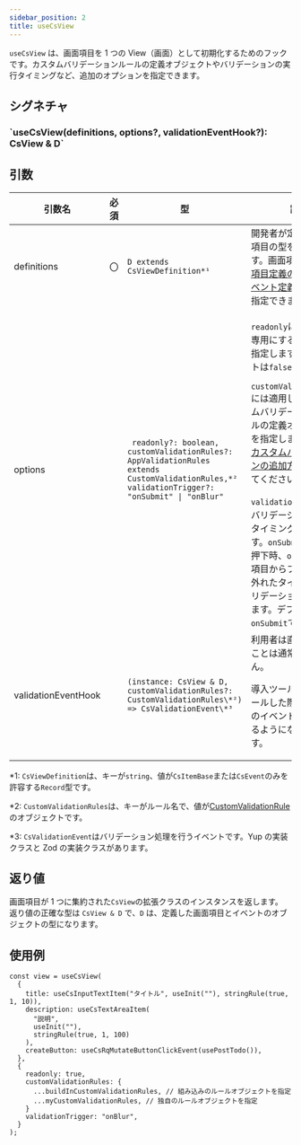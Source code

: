 ```yaml
---
sidebar_position: 2
title: useCsView
---
```


`useCsView` は、画面項目を 1 つの View（画面）として初期化するためのフックです。カスタムバリデーションルールの定義オブジェクトやバリデーションの実行タイミングなど、追加のオプションを指定できます。

## シグネチャ

<h3>`useCsView(definitions, options?, validationEventHook?): CsView & D`</h3>

## 引数

<table>
  <thead>
    <tr>
      <th>引数名</th>
      <th>必須</th>
      <th>型</th>
      <th>説明</th>
    </tr>
  </thead>
  <tbody>
    <tr>
      <td>definitions</td>
      <td>〇</td>
      <td><code>D extends CsViewDefinition*¹</code></td>
      <td>開発者が定義した画面項目の型を指定します。画面項目には<a href="../../../category/入力項目定義のフック">入力項目定義のフック</a>や<a href="../../../category/イベント定義のフック">イベント定義のフック</a>を指定できます。</td>
    </tr>
    <tr>
      <td>options</td>
      <td></td>
      <td><code> readonly?: boolean, customValidationRules?: AppValidationRules extends CustomValidationRules,*² validationTrigger?: "onSubmit" | "onBlur"</code></td>
      <td><p><code>readonly</code>には読み取り専用にするかどうかを指定します。 デフォルトは<code>false</code>です。</p>
        <p><code>customValidationRules</code>には適用したいカスタムバリデーションルールの定義オブジェクトを指定します。詳細は<a href="../../../implementation-guide/tips/add-custom-validation">カスタムバリデーションの追加方法</a>を参照してください。</p>
        <code>validationTrigger</code>にはバリデーションの実行タイミングを指定します。<code>onSubmit</code>はボタン押下時、<code>onBlur</code>は入力項目からフォーカスが外れたタイミングでバリデーションを実行します。デフォルトは<code>onSubmit</code>です。</td>
    </tr>
    <tr>
      <td>validationEventHook</td>
      <td></td>
      <td><code>(instance: CsView & D, customValidationRules?: CustomValidationRules\*²) => CsValidationEvent\*³</code></td>
      <td>利用者は直接指定することは通常ありません。<p/>
      導入ツールでインストールした際にYupかZodのイベントが指定されるようになっています。</td>
    </tr>
  </tbody>
</table>

\*1: `CsViewDefinition`は、キーが`string`、値が`CsItemBase`または`CsEvent`のみを許容する`Record`型です。

\*2: `CustomValidationRules`は、キーがルール名で、値が[CustomValidationRule](../../../category/カスタムバリデーション定義の関数)のオブジェクトです。

\*3: `CsValidationEvent`はバリデーション処理を行うイベントです。Yup の実装クラスと Zod の実装クラスがあります。

## 返り値

画面項目が 1 つに集約された`CsView`の拡張クラスのインスタンスを返します。
返り値の正確な型は `CsView & D` で、`D` は、定義した画面項目とイベントのオブジェクトの型になります。

## 使用例

```tsx
const view = useCsView(
  {
    title: useCsInputTextItem("タイトル", useInit(""), stringRule(true, 1, 10)),
    description: useCsTextAreaItem(
      "説明",
      useInit(""),
      stringRule(true, 1, 100)
    ),
    createButton: useCsRqMutateButtonClickEvent(usePostTodo()),
  },
  {
    readonly: true,
    customValidationRules: {
      ...buildInCustomValidationRules, // 組み込みのルールオブジェクトを指定
      ...myCustomValidationRules, // 独自のルールオブジェクトを指定
    }
    validationTrigger: "onBlur",
  }
);
```
